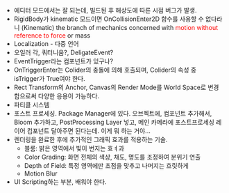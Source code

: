 - 에디터 모드에서는 잘 되는데, 빌드된 후 해상도에 따른 시점 버그가 발생. 
- RigidBody가 kinematic 모드이면 OnCollisionEnter2D 함수를 사용할 수 없다라니
	(Kinematic) the branch of mechanics concerned with <font color="#ff0000">motion without reference to force</font> or mass
- Localization - 다중 언어
- 오일러 각, 쿼터니움?, DeligateEvent?
- EventTrigger라는 컴포넌트가 있구나?
- OnTriggerEnter는 Colider의 충돌에 의해 호출되며, Colider의 속성 중 isTrigger가 True여야 한다.
- Rect Transform의 Anchor, Canvas의 Render Mode를 World Space로 변경함으로써 다양한 응용이 가능하다.
- 파티클 시스템
- 포스트 프로세싱. Package Manager에 있다. 오브젝트에, 컴포넌트 추가해서, Bloom 추가하고, PostProcessing Layer 넣고, 메인 카메라에 포스트프로세싱 레이어 컴포넌트 달아주면 된다는데. 이게 뭐 하는 거야...
- 렌더링을 완료한 후에 추가적인 그래픽 효과를 적용하는 기술. 
	- 블룸: 밝은 영역에서 빛이 번지는 효ㅕ과
	- Color Grading: 화면 전체의 색상, 채도, 명도를 조정하여 분위기 연출
	- Depth of Field: 특정 영역에만 초점을 맞추고 나머지는 흐릿하게
	- Motion Blur
- UI Scripting하는 부분, 배워야 한다.